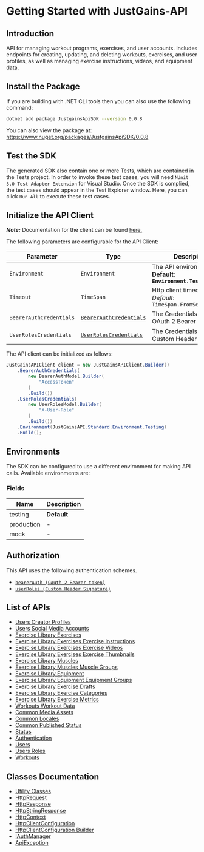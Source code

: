 
# Getting Started with JustGains-API

## Introduction

API for managing workout programs, exercises, and user accounts. Includes endpoints for creating, updating, and deleting workouts, exercises, and user profiles, as well as managing exercise instructions, videos, and equipment data.

## Install the Package

If you are building with .NET CLI tools then you can also use the following command:

```bash
dotnet add package JustgainsApiSDK --version 0.0.8
```

You can also view the package at:
https://www.nuget.org/packages/JustgainsApiSDK/0.0.8

## Test the SDK

The generated SDK also contain one or more Tests, which are contained in the Tests project. In order to invoke these test cases, you will need `NUnit 3.0 Test Adapter Extension` for Visual Studio. Once the SDK is complied, the test cases should appear in the Test Explorer window. Here, you can click `Run All` to execute these test cases.

## Initialize the API Client

**_Note:_** Documentation for the client can be found [here.](https://www.github.com/JustGains/just-gains-api-dotnet-sdk/tree/0.0.8/doc/client.md)

The following parameters are configurable for the API Client:

| Parameter | Type | Description |
|  --- | --- | --- |
| `Environment` | `Environment` | The API environment. <br> **Default: `Environment.Testing`** |
| `Timeout` | `TimeSpan` | Http client timeout.<br>*Default*: `TimeSpan.FromSeconds(100)` |
| `BearerAuthCredentials` | [`BearerAuthCredentials`](https://www.github.com/JustGains/just-gains-api-dotnet-sdk/tree/0.0.8/doc/auth/oauth-2-bearer-token.md) | The Credentials Setter for OAuth 2 Bearer token |
| `UserRolesCredentials` | [`UserRolesCredentials`](https://www.github.com/JustGains/just-gains-api-dotnet-sdk/tree/0.0.8/doc/auth/custom-header-signature.md) | The Credentials Setter for Custom Header Signature |

The API client can be initialized as follows:

```csharp
JustGainsAPIClient client = new JustGainsAPIClient.Builder()
    .BearerAuthCredentials(
        new BearerAuthModel.Builder(
            "AccessToken"
        )
        .Build())
    .UserRolesCredentials(
        new UserRolesModel.Builder(
            "X-User-Role"
        )
        .Build())
    .Environment(JustGainsAPI.Standard.Environment.Testing)
    .Build();
```

## Environments

The SDK can be configured to use a different environment for making API calls. Available environments are:

### Fields

| Name | Description |
|  --- | --- |
| testing | **Default** |
| production | - |
| mock | - |

## Authorization

This API uses the following authentication schemes.

* [`bearerAuth (OAuth 2 Bearer token)`](https://www.github.com/JustGains/just-gains-api-dotnet-sdk/tree/0.0.8/doc/auth/oauth-2-bearer-token.md)
* [`userRoles (Custom Header Signature)`](https://www.github.com/JustGains/just-gains-api-dotnet-sdk/tree/0.0.8/doc/auth/custom-header-signature.md)

## List of APIs

* [Users Creator Profiles](https://www.github.com/JustGains/just-gains-api-dotnet-sdk/tree/0.0.8/doc/controllers/users-creator-profiles.md)
* [Users Social Media Accounts](https://www.github.com/JustGains/just-gains-api-dotnet-sdk/tree/0.0.8/doc/controllers/users-social-media-accounts.md)
* [Exercise Library Exercises](https://www.github.com/JustGains/just-gains-api-dotnet-sdk/tree/0.0.8/doc/controllers/exercise-library-exercises.md)
* [Exercise Library Exercises Exercise Instructions](https://www.github.com/JustGains/just-gains-api-dotnet-sdk/tree/0.0.8/doc/controllers/exercise-library-exercises-exercise-instructions.md)
* [Exercise Library Exercises Exercise Videos](https://www.github.com/JustGains/just-gains-api-dotnet-sdk/tree/0.0.8/doc/controllers/exercise-library-exercises-exercise-videos.md)
* [Exercise Library Exercises Exercise Thumbnails](https://www.github.com/JustGains/just-gains-api-dotnet-sdk/tree/0.0.8/doc/controllers/exercise-library-exercises-exercise-thumbnails.md)
* [Exercise Library Muscles](https://www.github.com/JustGains/just-gains-api-dotnet-sdk/tree/0.0.8/doc/controllers/exercise-library-muscles.md)
* [Exercise Library Muscles Muscle Groups](https://www.github.com/JustGains/just-gains-api-dotnet-sdk/tree/0.0.8/doc/controllers/exercise-library-muscles-muscle-groups.md)
* [Exercise Library Equipment](https://www.github.com/JustGains/just-gains-api-dotnet-sdk/tree/0.0.8/doc/controllers/exercise-library-equipment.md)
* [Exercise Library Equipment Equipment Groups](https://www.github.com/JustGains/just-gains-api-dotnet-sdk/tree/0.0.8/doc/controllers/exercise-library-equipment-equipment-groups.md)
* [Exercise Library Exercise Drafts](https://www.github.com/JustGains/just-gains-api-dotnet-sdk/tree/0.0.8/doc/controllers/exercise-library-exercise-drafts.md)
* [Exercise Library Exercise Categories](https://www.github.com/JustGains/just-gains-api-dotnet-sdk/tree/0.0.8/doc/controllers/exercise-library-exercise-categories.md)
* [Exercise Library Exercise Metrics](https://www.github.com/JustGains/just-gains-api-dotnet-sdk/tree/0.0.8/doc/controllers/exercise-library-exercise-metrics.md)
* [Workouts Workout Data](https://www.github.com/JustGains/just-gains-api-dotnet-sdk/tree/0.0.8/doc/controllers/workouts-workout-data.md)
* [Common Media Assets](https://www.github.com/JustGains/just-gains-api-dotnet-sdk/tree/0.0.8/doc/controllers/common-media-assets.md)
* [Common Locales](https://www.github.com/JustGains/just-gains-api-dotnet-sdk/tree/0.0.8/doc/controllers/common-locales.md)
* [Common Published Status](https://www.github.com/JustGains/just-gains-api-dotnet-sdk/tree/0.0.8/doc/controllers/common-published-status.md)
* [Status](https://www.github.com/JustGains/just-gains-api-dotnet-sdk/tree/0.0.8/doc/controllers/status.md)
* [Authentication](https://www.github.com/JustGains/just-gains-api-dotnet-sdk/tree/0.0.8/doc/controllers/authentication.md)
* [Users](https://www.github.com/JustGains/just-gains-api-dotnet-sdk/tree/0.0.8/doc/controllers/users.md)
* [Users Roles](https://www.github.com/JustGains/just-gains-api-dotnet-sdk/tree/0.0.8/doc/controllers/users-roles.md)
* [Workouts](https://www.github.com/JustGains/just-gains-api-dotnet-sdk/tree/0.0.8/doc/controllers/workouts.md)

## Classes Documentation

* [Utility Classes](https://www.github.com/JustGains/just-gains-api-dotnet-sdk/tree/0.0.8/doc/utility-classes.md)
* [HttpRequest](https://www.github.com/JustGains/just-gains-api-dotnet-sdk/tree/0.0.8/doc/http-request.md)
* [HttpResponse](https://www.github.com/JustGains/just-gains-api-dotnet-sdk/tree/0.0.8/doc/http-response.md)
* [HttpStringResponse](https://www.github.com/JustGains/just-gains-api-dotnet-sdk/tree/0.0.8/doc/http-string-response.md)
* [HttpContext](https://www.github.com/JustGains/just-gains-api-dotnet-sdk/tree/0.0.8/doc/http-context.md)
* [HttpClientConfiguration](https://www.github.com/JustGains/just-gains-api-dotnet-sdk/tree/0.0.8/doc/http-client-configuration.md)
* [HttpClientConfiguration Builder](https://www.github.com/JustGains/just-gains-api-dotnet-sdk/tree/0.0.8/doc/http-client-configuration-builder.md)
* [IAuthManager](https://www.github.com/JustGains/just-gains-api-dotnet-sdk/tree/0.0.8/doc/i-auth-manager.md)
* [ApiException](https://www.github.com/JustGains/just-gains-api-dotnet-sdk/tree/0.0.8/doc/api-exception.md)

